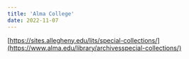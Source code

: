 ```yaml
---
title: 'Alma College'
date: 2022-11-07
---
```

[https://sites.allegheny.edu/lits/special-collections/](https://www.alma.edu/library/archivesspecial-collections/)
